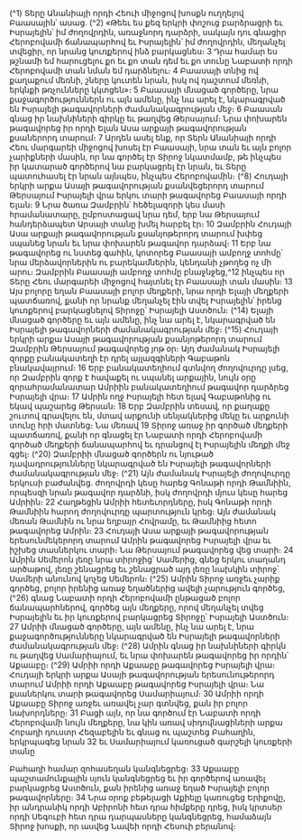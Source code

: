 
(^1) Տերը Անանիայի որդի Հեուի միջոցով խոսքն ուղղելով Բաասային՝ ասաց. (^2) «Թեեւ ես քեզ երկրի փոշուց բարձրացրի
եւ Իսրայելին՝ իմ ժողովրդին, առաջնորդ դարձրի, սակայն դու գնացիր Հերոբովամի ճանապարհով եւ Իսրայելին՝ իմ
ժողովրդին, մեղանչել տվեցիր, որ նրանց կուռքերով ինձ բարկացնես։ 3 Դրա համար ես թշնամի եմ հարուցելու քո եւ քո
տան դեմ եւ քո տունը Նաբատի որդի Հերոբովամի տան նման եմ դարձնելու։ 4 Բաասայի տնից ով քաղաքում մեռնի,
շները կուտեն նրան, իսկ ով դաշտում մեռնի, երկնքի թռչունները կկտցեն»։ 5 Բաասայի մնացած գործերը, նրա
քաջագործություններն ու այն ամենը, ինչ նա արել է, նկարագրված են Իսրայելի թագավորների ժամանակագրության
մեջ։ 6 Բաասան գնաց իր նախնիների գիրկը եւ թաղվեց Թերսայում։
Նրա փոխարեն թագավորեց իր որդի Ելան Ասա արքայի թագավորության քսաներորդ տարում։ 7 Արդեն ասել ենք,
որ Տերն Անանիայի որդի Հեու մարգարեի միջոցով խոսել էր Բաասայի, նրա տան եւ այն բոլոր չարիքների մասին, որ նա
գործել էր Տիրոջ նկատմամբ, թե ինչպես իր կատարած գործերով նա բարկացրել էր նրան, եւ Տերը պատուհասել էր նրան
այնպես, ինչպես Հերոբովամին։
(^8) Հուդայի երկրի արքա Ասայի թագավորության քսանվեցերորդ տարում Թերսայում Իսրայելի վրա երկու տարի
թագավորեց Բաասայի որդի Ելան։ 9 Նրա ծառա Զամբրին՝ հեծելազորի կես մասի հրամանատարը, ըմբոստացավ նրա
դեմ, երբ նա Թերսայում հանդերձապետ Արսայի տանը խմել հարբել էր։ 10 Զամբրին Հուդայի Ասա արքայի
թագավորության քսանյոթերորդ տարում խփեց սպանեց նրան եւ նրա փոխարեն թագավոր դարձավ։ 11 Երբ նա
թագավորեց ու նստեց գահին, կոտորեց Բաասայի ամբողջ տոհմը՝ նրա մերձավորներին ու բարեկամներին, կենդանի
չթողեց ոչ մի արու։ Զամբրին Բաասայի ամբողջ տոհմը բնաջնջեց,^12 ինչպես որ Տերը Հեու մարգարեի միջոցով հայտնել
էր Բաասայի տան մասին։ 13 Այս բոլորը եղան Բաասայի բոլոր մեղքերի, նրա որդի Ելայի մեղքերի պատճառով, քանի որ
նրանք մեղանչել էին տվել Իսրայելին՝ իրենց կուռքերով բարկացնելով Տիրոջը՝ Իսրայելի Աստծուն։
(^14) Ելայի մնացած գործերը եւ այն ամենը, ինչ նա արել է, նկարագրված են Իսրայելի թագավորների
ժամանակագրության մեջ։
(^15) Հուդայի երկրի արքա Ասայի թագավորության քսանյոթերորդ տարում Զամբրին Թերսայում թագավորեց յոթ օր։
Այդ ժամանակ Իսրայելի զորքը բանակատեղի էր դրել այլազգիների Գաբաթոն բնակավայրում։ 16 Երբ բանակատեղիում
գտնվող ժողովուրդը լսեց, որ Զամբրին զորք է հավաքել ու սպանել արքային, նույն օրը զորահրամանատար Ամրիին
բանակատեղիում թագավոր դարձրեց Իսրայելի վրա։ 17 Ամրին ողջ Իսրայելի հետ ելավ Գաբաթոնից ու եկավ պաշարեց
Թերսան։ 18 Երբ Զամբրին տեսավ, որ քաղաքը շուտով գրավելու են, մտավ արքունի սենյակներից մեկը եւ արքունի տունը
հրի մատնեց։ Նա մեռավ 19 Տիրոջ առաջ իր գործած մեղքերի պատճառով, քանի որ գնացել էր Նաբատի որդի
Հերոբովամի գործած մեղքերի ճանապարհով եւ դրանցով էլ Իսրայելին մեղքի մեջ գցել։
(^20) Զամբրիի մնացած գործերն ու նյութած դավադրությունները նկարագրված են Իսրայելի թագավորների
ժամանակագրության մեջ։
(^21) Այն ժամանակ Իսրայելի ժողովուրդը երկուսի բաժանվեց. ժողովրդի կեսը հարեց Գոնաթի որդի Թամնիին,
որպեսզի նրան թագավոր դարձնի, իսկ ժողովրդի մյուս կեսը հարեց Ամրիին։ 22 Հաղթեցին Ամրիի հետեւորդները, իսկ
Գոնաթի որդի Թամնիին հարող ժողովուրդը պարտություն կրեց։ Այն ժամանակ մեռան Թամնին ու նրա եղբայր
Հովրամը, եւ Թամնիից հետո թագավորեց Ամրին։ 23 Հուդայի Ասա արքայի թագավորության երեսունմեկերորդ տարում
Ամրին թագավորեց Իսրայելի վրա եւ իշխեց տասներկու տարի։ Նա Թերսայում թագավորեց վեց տարի։ 24 Ամրին
Սեմերոն լեռը նրա տիրոջից՝ Սամերից, գնեց երկու տաղանդ արծաթով, լեռը շենացրեց եւ շենացրած այդ լեռը նախկին
տիրոջ՝ Սամերի անունով կոչեց Սեմերոն։
(^25) Ամրին Տիրոջ առջեւ չարիք գործեց, բոլոր իրենից առաջ եղածներից ավելի չարություն գործեց, (^26) գնաց Նաբատի
որդի Հերոբովամի ընթացած բոլոր ճանապարհներով, գործեց այն մեղքերը, որով մեղանչել տվեց Իսրայելին եւ իր
կուռքերով բարկացրեց Տիրոջը՝ Իսրայելի Աստծուն։ 27 Ամրիի մնացած գործերը, այն ամենը, ինչ նա արել է, նրա
քաջագործությունները նկարագրված են Իսրայելի թագավորների ժամանակագրության մեջ։
(^28) Ամրին գնաց իր նախնիների գիրկն ու թաղվեց Սամարիայում, եւ նրա փոխարեն թագավորեց իր որդին՝ Աքաաբը։
(^29) Ամրիի որդի Աքաաբը թագավորեց Իսրայելի վրա։ Հուդայի երկրի արքա Ասայի թագավորության
երեսունութերորդ տարում Ամրիի որդի Աքաաբը թագավորեց Իսրայելի վրա։ Նա քսաներկու տարի թագավորեց
Սամարիայում։ 30 Ամրիի որդի Աքաաբը Տիրոջ առջեւ առավել չար գտնվեց, քան իր բոլոր նախորդները։ 31 Բացի այն, որ
նա գործում էր Նաբատի որդի Հերոբովամի նույն մեղքերը, նա կին առավ սիդովնացիների արքա Հոբաղի դուստր
Հեզաբելին եւ գնաց ու պաշտեց Բահաղին, երկրպագեց նրան 32 եւ Սամարիայում կառուցած գարշելի կուռքերի տանը


Բահաղի համար զոհասեղան կանգնեցրեց։ 33 Աքաաբը պաշտամունքային սյուն կանգնեցրեց եւ իր գործերով առավել
բարկացրեց Աստծուն, քան իրենից առաջ եղած Իսրայելի բոլոր թագավորները։ 34 Նրա օրոք բեթելացի Աքիելը կառուցեց
Երիքովը, իր անդրանիկ որդի Աբիրոնի հետ դրա հիմքերը դրեց, իսկ կրտսեր որդի Սեգուբի հետ դրա դարպասները
կանգնեցրեց, համաձայն Տիրոջ խոսքի, որ ասվեց Նավեի որդի Հեսուի բերանով։
